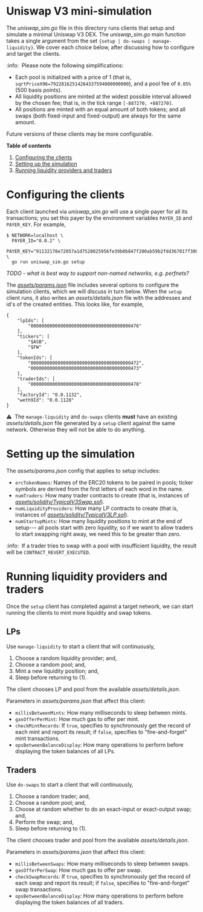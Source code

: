 # Uniswap V3 mini-simulation 

The _uniswap_sim.go_ file in this directory runs clients that setup and 
simulate a minimal Uniswap V3 DEX. The _uniswap_sim.go_ main function 
takes a single argument from the set `{setup | do-swaps | manage-liquidity}`.
We cover each choice below, after discussing how to configure and target 
the clients.

:info:&nbsp; Please note the following simplifications:
 - Each pool is initialized with a price of 1 (that is, `sqrtPriceX96=79228162514264337594000000000`), and a pool fee of `0.05%` (500 basis points).
 - All liquidity positions are minted at the widest possible interval allowed
   by the chosen fee; that is, in the tick range `[-887270, +887270]`.
 - All positions are minted with an equal amount of both tokens; and all 
   swaps (both fixed-input and fixed-output) are always for the same amount.

Future versions of these clients may be more configurable.

**Table of contents**
1. [Configuring the clients](#configuring-the-clients)
2. [Setting up the simulation](#setting-up-the-simulation)
3. [Running liquidity providers and traders](#running-lps-and-traders)

# Configuring the clients

Each client launched via _uniswap_sim.go_ will use a single payer for all its 
transactions; you set this payer by the environment variables `PAYER_ID` and 
`PAYER_KEY`. For example,
```
$ NETWORK=localhost \
  PAYER_ID="0.0.2" \
  PAYER_KEY="91132178e72057a1d7528025956fe39b0b847f200ab59b2fdd367017f3087137" \
  go run uniswap_sim.go setup
```

_TODO - what is best way to support non-named networks, e.g. perfnets?_

The [_assets/params.json_](./assets/params.json) file includes several options 
to configure the simulation clients, which we will discuss in turn below. When 
the `setup` client runs, it also writes an _assets/details.json_ file with the 
addresses and id's of the created entities. This looks like, for example,
```
{
    "lpIds": [
        "0000000000000000000000000000000000000476"
    ],
    "tickers": [
        "$ASB",
        "$FW"
    ],
    "tokenIds": [
        "0000000000000000000000000000000000000472",
        "0000000000000000000000000000000000000473"
    ],
    "traderIds": [
        "0000000000000000000000000000000000000478"
    ],
    "factoryId": "0.0.1132",
    "weth9Id": "0.0.1128"
}
```

:warning:&nbsp; The `manage-liquidity` and `do-swaps` clients **must** have an existing
_assets/details.json_ file generated by a `setup` client against the same network.
Otherwise they will not be able to do anything.

# Setting up the simulation

The _assets/params.json_ config that applies to setup includes:
  - `ercTokenNames`: Names of the ERC20 tokens to be paired in pools; ticker 
    symbols are derived from the first letters of each word in the name. 
  - `numTraders`: How many trader contracts to create (that is, instances of 
    [_assets/solidity/TypicalV3Swap.sol_](./assets/solidity/TypicalV3Swap.sol)).
  - `numLiquidityProviders`: How many LP contracts to create (that is, instances of 
    [_assets/solidity/TypicalV3LP.sol_](./assets/solidity/TypicalV3LP.sol)).
  - `numStartupMints`: How many liquidity positions to mint at the end of setup---
    all pools start with zero liquidity, so if we want to allow traders to
    start swapping right away, we need this to be greater than zero.

:info:&nbsp; If a trader tries to swap with a pool with insufficient 
liquidity, the result will be `CONTRACT_REVERT_EXECUTED`.  

# Running liquidity providers and traders

Once the `setup` client has completed against a target network, we can
start running the clients to mint more liquidity and swap tokens. 

## LPs

Use `manage-liquidity` to start a client that will continuously,
  1. Choose a random liquidity provider; and,
  2. Choose a random pool; and,
  3. Mint a new liquidity position; and,
  4. Sleep before returning to (1).

The client chooses LP and pool from the available _assets/details.json_.

Parameters in _assets/params.json_ that affect this client:
  - `millisBetweenMints`: How many milliseconds to sleep between mints.
  - `gasOfferPerMint`: How much gas to offer per mint.
  - `checkMintRecords`: If `true`, specifies to synchronously get the 
     record of each mint and report its result; if `false`, specifies
     to "fire-and-forget" mint transactions.
  - `opsBetweenBalanceDisplay`: How many operations to perform before
     displaying the token balances of all LPs.

## Traders

Use `do-swaps` to start a client that will continuously,
  1. Choose a random trader; and,
  2. Choose a random pool; and,
  3. Choose at random whether to do an exact-input or exact-output swap; and,
  4. Perform the swap; and,
  5. Sleep before returning to (1).

The client chooses trader and pool from the available _assets/details.json_.

Parameters in _assets/params.json_ that affect this client:
  - `millisBetweenSwaps`: How many milliseconds to sleep between swaps.
  - `gasOfferPerSwap`: How much gas to offer per swap.
  - `checkSwapRecords`: If `true`, specifies to synchronously get the 
     record of each swap and report its result; if `false`, specifies
     to "fire-and-forget" swap transactions.
  - `opsBetweenBalanceDisplay`: How many operations to perform before
     displaying the token balances of all traders.
